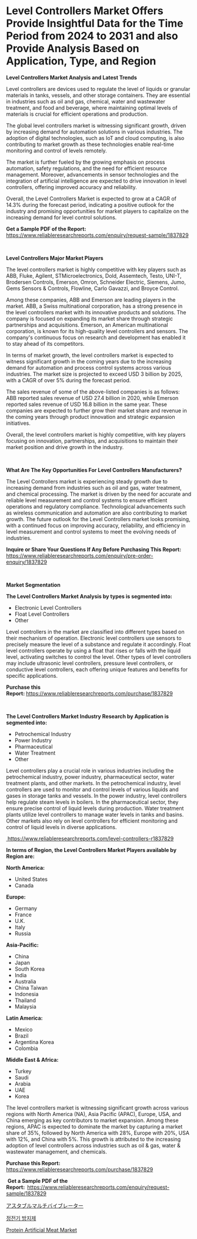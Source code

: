 <p><h1>Level Controllers Market Offers Provide Insightful Data for the Time Period from 2024 to 2031 and also Provide Analysis Based on Application, Type, and Region</h1></p><p><strong>Level Controllers Market Analysis and Latest Trends</strong></p>
<p><p>Level controllers are devices used to regulate the level of liquids or granular materials in tanks, vessels, and other storage containers. They are essential in industries such as oil and gas, chemical, water and wastewater treatment, and food and beverage, where maintaining optimal levels of materials is crucial for efficient operations and production.</p><p>The global level controllers market is witnessing significant growth, driven by increasing demand for automation solutions in various industries. The adoption of digital technologies, such as IoT and cloud computing, is also contributing to market growth as these technologies enable real-time monitoring and control of levels remotely.</p><p>The market is further fueled by the growing emphasis on process automation, safety regulations, and the need for efficient resource management. Moreover, advancements in sensor technologies and the integration of artificial intelligence are expected to drive innovation in level controllers, offering improved accuracy and reliability.</p><p>Overall, the Level Controllers Market is expected to grow at a CAGR of 14.3% during the forecast period, indicating a positive outlook for the industry and promising opportunities for market players to capitalize on the increasing demand for level control solutions.</p></p>
<p><strong>Get a Sample PDF of the Report:&nbsp;</strong> <a href="https://www.reliableresearchreports.com/enquiry/request-sample/1837829">https://www.reliableresearchreports.com/enquiry/request-sample/1837829</a></p>
<p>&nbsp;</p>
<p><strong>Level Controllers Major Market Players</strong></p>
<p><p>The level controllers market is highly competitive with key players such as ABB, Fluke, Agilent, STMicroelectronics, Dold, Assemtech, Testo, UNI-T, Brodersen Controls, Emerson, Omron, Schneider Electric, Siemens, Jumo, Gems Sensors & Controls, Flowline, Carlo Gavazzi, and Broyce Control. </p><p>Among these companies, ABB and Emerson are leading players in the market. ABB, a Swiss multinational corporation, has a strong presence in the level controllers market with its innovative products and solutions. The company is focused on expanding its market share through strategic partnerships and acquisitions. Emerson, an American multinational corporation, is known for its high-quality level controllers and sensors. The company's continuous focus on research and development has enabled it to stay ahead of its competitors.</p><p>In terms of market growth, the level controllers market is expected to witness significant growth in the coming years due to the increasing demand for automation and process control systems across various industries. The market size is projected to exceed USD 3 billion by 2025, with a CAGR of over 5% during the forecast period.</p><p>The sales revenue of some of the above-listed companies is as follows: ABB reported sales revenue of USD 27.4 billion in 2020, while Emerson reported sales revenue of USD 16.8 billion in the same year. These companies are expected to further grow their market share and revenue in the coming years through product innovation and strategic expansion initiatives. </p><p>Overall, the level controllers market is highly competitive, with key players focusing on innovation, partnerships, and acquisitions to maintain their market position and drive growth in the industry.</p></p>
<p>&nbsp;</p>
<p><strong>What Are The Key Opportunities For Level Controllers Manufacturers?</strong></p>
<p><p>The Level Controllers market is experiencing steady growth due to increasing demand from industries such as oil and gas, water treatment, and chemical processing. The market is driven by the need for accurate and reliable level measurement and control systems to ensure efficient operations and regulatory compliance. Technological advancements such as wireless communication and automation are also contributing to market growth. The future outlook for the Level Controllers market looks promising, with a continued focus on improving accuracy, reliability, and efficiency in level measurement and control systems to meet the evolving needs of industries.</p></p>
<p><strong>Inquire or Share Your Questions If Any Before Purchasing This Report:</strong> <a href="https://www.reliableresearchreports.com/enquiry/pre-order-enquiry/1837829">https://www.reliableresearchreports.com/enquiry/pre-order-enquiry/1837829</a></p>
<p>&nbsp;</p>
<p><strong>Market Segmentation</strong></p>
<p><strong>The Level Controllers Market Analysis by types is segmented into:</strong></p>
<p><ul><li>Electronic Level Controllers</li><li>Float Level Controllers</li><li>Other</li></ul></p>
<p><p>Level controllers in the market are classified into different types based on their mechanism of operation. Electronic level controllers use sensors to precisely measure the level of a substance and regulate it accordingly. Float level controllers operate by using a float that rises or falls with the liquid level, activating switches to control the level. Other types of level controllers may include ultrasonic level controllers, pressure level controllers, or conductive level controllers, each offering unique features and benefits for specific applications.</p></p>
<p><strong>Purchase this Report:&nbsp;</strong><a href="https://www.reliableresearchreports.com/purchase/1837829">https://www.reliableresearchreports.com/purchase/1837829</a></p>
<p>&nbsp;</p>
<p><strong>The Level Controllers Market Industry Research by Application is segmented into:</strong></p>
<p><ul><li>Petrochemical Industry</li><li>Power Industry</li><li>Pharmaceutical</li><li>Water Treatment</li><li>Other</li></ul></p>
<p><p>Level controllers play a crucial role in various industries including the petrochemical industry, power industry, pharmaceutical sector, water treatment plants, and other markets. In the petrochemical industry, level controllers are used to monitor and control levels of various liquids and gases in storage tanks and vessels. In the power industry, level controllers help regulate steam levels in boilers. In the pharmaceutical sector, they ensure precise control of liquid levels during production. Water treatment plants utilize level controllers to manage water levels in tanks and basins. Other markets also rely on level controllers for efficient monitoring and control of liquid levels in diverse applications.</p></p>
<p><a href="https://www.reliableresearchreports.com/level-controllers-r1837829">&nbsp;https://www.reliableresearchreports.com/level-controllers-r1837829</a></p>
<p><strong>In terms of Region, the Level Controllers Market Players available by Region are:</strong></p>
<p>
    <p> <strong> North America: </strong>
        <ul>
            <li>United States</li>
            <li>Canada</li>
        </ul>
        </p> 
    <p> <strong> Europe: </strong>
        <ul>
            <li>Germany</li>
            <li>France</li>
            <li>U.K.</li>
            <li>Italy</li>
            <li>Russia</li>
        </ul>
        </p> 
    <p> <strong> Asia-Pacific: </strong>
        <ul>
            <li>China</li>
            <li>Japan</li>
            <li>South Korea</li>
            <li>India</li>
            <li>Australia</li>
            <li>China Taiwan</li>
            <li>Indonesia</li>
            <li>Thailand</li>
            <li>Malaysia</li>
        </ul>
        </p> 
    <p> <strong> Latin America: </strong>
        <ul>
            <li>Mexico</li>
            <li>Brazil</li>
            <li>Argentina Korea</li>
            <li>Colombia</li>
        </ul>
        </p> 
    <p> <strong> Middle East & Africa: </strong>
        <ul>
            <li>Turkey</li>
            <li>Saudi</li>
            <li>Arabia</li>
            <li>UAE</li>
            <li>Korea</li>
        </ul>
    </p>
    </p>
<p><p>The level controllers market is witnessing significant growth across various regions with North America (NA), Asia Pacific (APAC), Europe, USA, and China emerging as key contributors to market expansion. Among these regions, APAC is expected to dominate the market by capturing a market share of 35%, followed by North America with 28%, Europe with 20%, USA with 12%, and China with 5%. This growth is attributed to the increasing adoption of level controllers across industries such as oil & gas, water & wastewater management, and chemicals.</p></p>
<p><strong>Purchase this Report: </strong><a href="https://www.reliableresearchreports.com/purchase/1837829">https://www.reliableresearchreports.com/purchase/1837829</a></p>
<p>&nbsp;<strong>Get a Sample PDF of the Report:&nbsp;&nbsp;</strong><a href="https://www.reliableresearchreports.com/enquiry/request-sample/1837829">https://www.reliableresearchreports.com/enquiry/request-sample/1837829</a></p>
<p><strong></strong></p>
<p><p><a href="https://github.com/JacksonWiza1924/Market-Research-Report-List-1/blob/main/741737629280.md">アスタブルマルチバイブレーター</a></p><p><a href="https://github.com/RichardLueilwitz787/Market-Research-Report-List-1/blob/main/877606426986.md">정전기 방지제</a></p><p><a href="https://forested-sushi-9b0.notion.site/Protein-Artificial-Meat-Market-Outlook-Industry-Overview-and-Forecast-2024-to-2031-9d29aaeea5c6419a9e1b10306fd75479">Protein Artificial Meat Market</a></p></p>